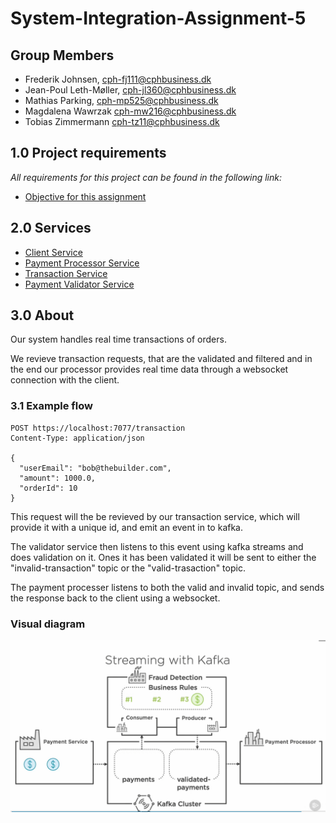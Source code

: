 # System-Integration-Assignment-5

## Group Members

- Frederik Johnsen, cph-fj111@cphbusiness.dk
- Jean-Poul Leth-Møller, cph-jl360@cphbusiness.dk
- Mathias Parking, cph-mp525@cphbusiness.dk
- Magdalena Wawrzak cph-mw216@cphbusiness.dk
- Tobias Zimmermann cph-tz11@cphbusiness.dk

## 1.0 Project requirements

_All requirements for this project can be found in the following link:_

- [Objective for this assignment](./files/A6-MP4.pdf)

## 2.0 Services

- [Client Service](https://github.com/team-rocket-we-are-blasting-of-again/exam-transaction-client)
- [Payment Processor Service](https://github.com/team-rocket-we-are-blasting-of-again/exam-payment-processor)
- [Transaction Service](https://github.com/team-rocket-we-are-blasting-of-again/exam-transaction-service)
- [Payment Validator Service](https://github.com/team-rocket-we-are-blasting-of-again/exam-payment-validator)

## 3.0 About

Our system handles real time transactions of orders.

We revieve transaction requests, that are the validated and filtered and in the end our processor provides real time data through a websocket connection with the client.

### 3.1 Example flow

```http
POST https://localhost:7077/transaction
Content-Type: application/json

{
  "userEmail": "bob@thebuilder.com",
  "amount": 1000.0,
  "orderId": 10
}
```

This request will the be revieved by our transaction service, which will provide it with a unique id, and emit an event in to kafka.

The validator service then listens to this event using kafka streams and does validation on it. Ones it has been validated it will be sent to either the "invalid-transaction" topic or the "valid-trasaction" topic.

The payment processer listens to both the valid and invalid topic, and sends the response back to the client using a websocket.

### Visual diagram

![Diagram](./images/crm_diagram.png)
